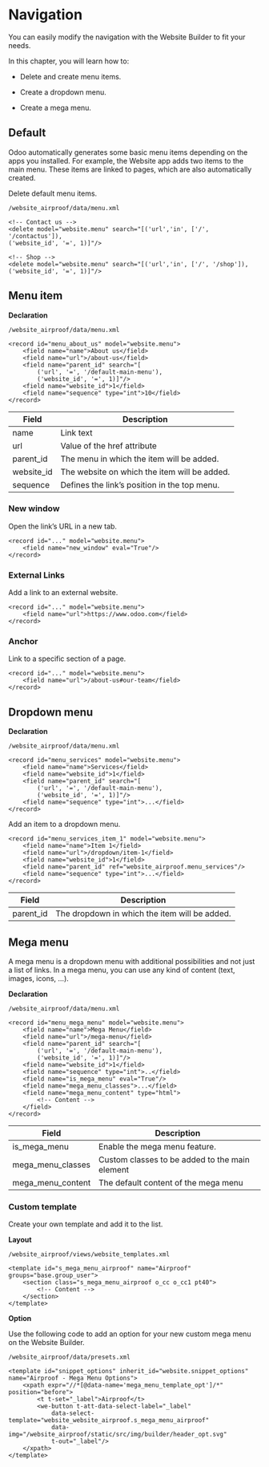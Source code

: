 # Navigation

You can easily modify the navigation with the Website Builder to fit your
needs.

In this chapter, you will learn how to:

  * Delete and create menu items.

  * Create a dropdown menu.

  * Create a mega menu.

## Default

Odoo automatically generates some basic menu items depending on the apps you
installed. For example, the Website app adds two items to the main menu. These
items are linked to pages, which are also automatically created.

Delete default menu items.

`/website_airproof/data/menu.xml`

    
    
    <!-- Contact us -->
    <delete model="website.menu" search="[('url','in', ['/', '/contactus']),
    ('website_id', '=', 1)]"/>
    
    <!-- Shop -->
    <delete model="website.menu" search="[('url','in', ['/', '/shop']),
    ('website_id', '=', 1)]"/>
    

## Menu item

**Declaration**

`/website_airproof/data/menu.xml`

    
    
    <record id="menu_about_us" model="website.menu">
        <field name="name">About us</field>
        <field name="url">/about-us</field>
        <field name="parent_id" search="[
            ('url', '=', '/default-main-menu'),
            ('website_id', '=', 1)]"/>
        <field name="website_id">1</field>
        <field name="sequence" type="int">10</field>
    </record>
    

Field | Description  
---|---  
name | Link text  
url | Value of the href attribute  
parent_id | The menu in which the item will be added.  
website_id | The website on which the item will be added.  
sequence | Defines the link’s position in the top menu.  
  
### New window

Open the link’s URL in a new tab.

    
    
    <record id="..." model="website.menu">
        <field name="new_window" eval="True"/>
    </record>
    

### External Links

Add a link to an external website.

    
    
    <record id="..." model="website.menu">
        <field name="url">https://www.odoo.com</field>
    </record>
    

### Anchor

Link to a specific section of a page.

    
    
    <record id="..." model="website.menu">
        <field name="url">/about-us#our-team</field>
    </record>
    

## Dropdown menu

**Declaration**

`/website_airproof/data/menu.xml`

    
    
    <record id="menu_services" model="website.menu">
        <field name="name">Services</field>
        <field name="website_id">1</field>
        <field name="parent_id" search="[
            ('url', '=', '/default-main-menu'),
            ('website_id', '=', 1)]"/>
        <field name="sequence" type="int">...</field>
    </record>
    

Add an item to a dropdown menu.

    
    
    <record id="menu_services_item_1" model="website.menu">
        <field name="name">Item 1</field>
        <field name="url">/dropdown/item-1</field>
        <field name="website_id">1</field>
        <field name="parent_id" ref="website_airproof.menu_services"/>
        <field name="sequence" type="int">...</field>
    </record>
    

Field | Description  
---|---  
parent_id | The dropdown in which the item will be added.  
  
## Mega menu

A mega menu is a dropdown menu with additional possibilities and not just a
list of links. In a mega menu, you can use any kind of content (text, images,
icons, …).

**Declaration**

`/website_airproof/data/menu.xml`

    
    
    <record id="menu_mega_menu" model="website.menu">
        <field name="name">Mega Menu</field>
        <field name="url">/mega-menu</field>
        <field name="parent_id" search="[
            ('url', '=', '/default-main-menu'),
            ('website_id', '=', 1)]"/>
        <field name="website_id">1</field>
        <field name="sequence" type="int">..</field>
        <field name="is_mega_menu" eval="True"/>
        <field name="mega_menu_classes">...</field>
        <field name="mega_menu_content" type="html">
            <!-- Content -->
        </field>
    </record>
    

Field | Description  
---|---  
is_mega_menu | Enable the mega menu feature.  
mega_menu_classes | Custom classes to be added to the main element  
mega_menu_content | The default content of the mega menu  
  
### Custom template

Create your own template and add it to the list.

**Layout**

`/website_airproof/views/website_templates.xml`

    
    
    <template id="s_mega_menu_airproof" name="Airproof" groups="base.group_user">
        <section class="s_mega_menu_airproof o_cc o_cc1 pt40">
            <!-- Content -->
        </section>
    </template>
    

**Option**

Use the following code to add an option for your new custom mega menu on the
Website Builder.

`/website_airproof/data/presets.xml`

    
    
    <template id="snippet_options" inherit_id="website.snippet_options" name="Airproof - Mega Menu Options">
        <xpath expr="//*[@data-name='mega_menu_template_opt']/*" position="before">
            <t t-set="_label">Airproof</t>
            <we-button t-att-data-select-label="_label"
                data-select-template="website_website_airproof.s_mega_menu_airproof"
                data-img="/website_airproof/static/src/img/builder/header_opt.svg"
                t-out="_label"/>
        </xpath>
    </template>
    

